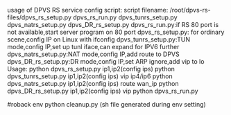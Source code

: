 usage of DPVS RS service config script:
script filename: /root/dpvs-rs-files/dpvs_rs_setup.py
                                     dpvs_rs_run.py
                                     dpvs_tunrs_setup.py
                                     dpvs_natrs_setup.py
                                     dpvs_DR_rs_setup.py 
dpvs_rs_run.py:if RS 80 port is not available,start server program on 80 port
dpvs_rs_setup.py: for ordinary scene,config IP on Linux with ifconfig
dpvs_tunrs_setup.py:TUN mode,config IP,set up tunl iface,can expand for IPV6 further
dpvs_natrs_setup.py:NAT mode,config IP,add route to DPVS
dpvs_DR_rs_setup.py:DR mode,config IP,set ARP ignore,add vip to lo
Usage:
   python dpvs_rs_setup.py ip1,ip2(config ips) 
   python dpvs_tunrs_setup.py ip1,ip2(config ips) vip ip4/ip6
   python dpvs_natrs_setup.py ip1,ip2(config ips) route wan_ip
   python dpvs_DR_rs_setup.py ip1,ip2(config ips) vip 
   python dpvs_rs_run.py

#roback env
python cleanup.py (sh file generated during env setting)
